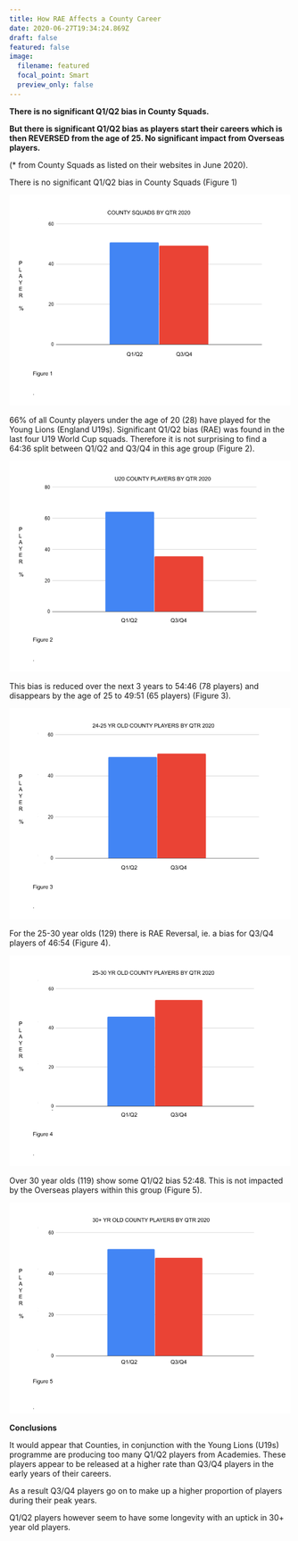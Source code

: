 ```yaml
---
title: How RAE Affects a County Career
date: 2020-06-27T19:34:24.869Z
draft: false
featured: false
image:
  filename: featured
  focal_point: Smart
  preview_only: false
---
```

**There is no significant Q1/Q2 bias in County Squads.**

**But there is significant Q1/Q2 bias as players start their careers which is then REVERSED from the age of 25. No significant impact from Overseas players.**

(* from County Squads as listed on their websites in June 2020).

There is no significant Q1/Q2 bias in County Squads (Figure 1)

![Even split across County Squads of Q1/Q2 and Q3/Q4](countysquadsbyqtr2020-1-.png "County Squads By Qtr 2020")

66% of all County players under the age of 20 (28) have played for the Young Lions (England U19s). Significant Q1/Q2 bias (RAE) was found in the last four U19 World Cup squads. Therefore it is not surprising to find a 64:36 split between Q1/Q2 and Q3/Q4 in this age group (Figure 2).

![2:1 bias for Q1/Q2 players U20 in County Squads](u20countysquadsbyqtr2020.png "U20 County Players By Qtr 2020")

This bias is reduced over the next 3 years to 54:46 (78 players) and disappears by the age of 25 to 49:51 (65 players) (Figure 3).

![](24-25countysquadsbyqtr2020.png)

For the 25-30 year olds (129) there is RAE Reversal, ie. a bias for Q3/Q4 players of 46:54 (Figure 4).

![](25-30countysquadsbyqtr2020.png)

Over 30 year olds (119) show some Q1/Q2 bias 52:48. This is not impacted by the Overseas players within this group (Figure 5).

![](30-countysquadsbyqtr2020-1-.png)

**Conclusions**

It would appear that Counties, in conjunction with the Young Lions (U19s) programme are producing too many Q1/Q2 players from Academies. These players appear to be released at a higher rate than Q3/Q4 players in the early years of their careers.

As a result Q3/Q4 players go on to make up a higher proportion of players during their peak years.

Q1/Q2 players however seem to have some longevity with an uptick in 30+ year old players.
